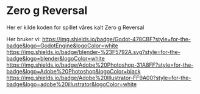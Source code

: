 # Zero g Reversal
Her er kilde koden for spillet våres kalt Zero g Reversal

Her bruker vi: 
https://img.shields.io/badge/Godot-478CBF?style=for-the-badge&logo=GodotEngine&logoColor=white
https://img.shields.io/badge/blender-%23F5792A.svg?style=for-the-badge&logo=blender&logoColor=white
https://img.shields.io/badge/Adobe%20Photoshop-31A8FF?style=for-the-badge&logo=Adobe%20Photoshop&logoColor=black
https://img.shields.io/badge/Adobe%20Illustrator-FF9A00?style=for-the-badge&logo=adobe%20illustrator&logoColor=white
